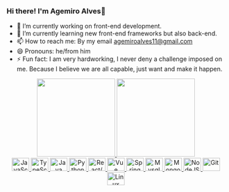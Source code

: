 ### Hi there! I'm Agemiro Alves👋

- 🔭 I’m currently working on front-end development.
- 🌱 I’m currently learning new front-end frameworks but also back-end.
- 📫 How to reach me: By my email agemiroalves11@gmail.com
- 😄 Pronouns: he/from him
- ⚡ Fun fact: I am very hardworking, I never deny a challenge imposed on me. Because I believe we are all capable, just want and make it happen.

<div align="center">
  <a href="https://github.com/Agemiro">
 <img height="180em" src="https://github-readme-stats.vercel.app/api?username=Agemiro&show_icons=true&theme=dracula&include_all_commits=true&count_private=true"/>
  <img height="180em" src="https://github-readme-stats-eight-theta.vercel.app/api/top-langs/?username=Agemiro&layout=compact&langs_count=8&theme=dracula"/>
</div>

<div align="center">
  <img alt="JavaScript" height="30" width="40" src="https://cdn.jsdelivr.net/gh/devicons/devicon/icons/javascript/javascript-original.svg">
  <img alt="TypeScript" height="30" width="40" src="https://cdn.jsdelivr.net/gh/devicons/devicon/icons/typescript/typescript-original.svg">
  <img alt="Java" height="30" width="40" src="https://cdn.jsdelivr.net/gh/devicons/devicon/icons/java/java-original.svg">
  <img alt="Python" height="30" width="40" src="https://cdn.jsdelivr.net/gh/devicons/devicon/icons/python/python-original.svg">
  <img alt="React/Native" height="30" width="40" src="https://cdn.jsdelivr.net/gh/devicons/devicon/icons/react/react-original.svg">
  <img alt="Vue" height="30" width="40" src="https://cdn.jsdelivr.net/gh/devicons/devicon/icons/vuejs/vuejs-original.svg">
  <img alt="Spring framework" height="30" width="40" src="https://cdn.jsdelivr.net/gh/devicons/devicon/icons/spring/spring-original.svg">
  <img alt="Mysql" height="30" width="40" src="https://cdn.jsdelivr.net/gh/devicons/devicon/icons/mysql/mysql-original.svg">
  <img alt="MongoDB" height="30" width="40" src="https://cdn.jsdelivr.net/gh/devicons/devicon/icons/mongodb/mongodb-original.svg">
  <img alt="NodeJS" height="30" width="40" src="https://cdn.jsdelivr.net/gh/devicons/devicon/icons/nodejs/nodejs-original.svg">
  <img alt="Git" height="30" width="40" src="https://cdn.jsdelivr.net/gh/devicons/devicon/icons/git/git-original.svg">
  <img alt="Linux" height="30" width="40" src="https://cdn.jsdelivr.net/gh/devicons/devicon/icons/linux/linux-original.svg">
  <!--<img align="right" alt="agemiro" height="150" style="border-radius:50px; "src="">-->
</div>

